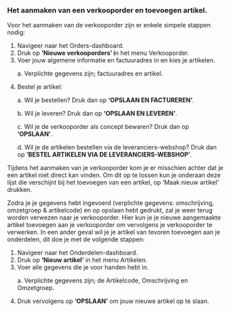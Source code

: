 ### Het aanmaken van een verkooporder en toevoegen artikel.
Voor het aanmaken van de verkooporder zijn er enkele simpele stappen nodig:
1.	Navigeer naar het Orders-dashboard.
2.	Druk op **‘Nieuwe verkooporders’ i**n het menu Verkooporder. 
3.	Voer jouw algemene informatie en factuuradres in en kies je artikelen. <p>
a.	Verplichte gegevens zijn; factuuradres en artikel.
4.	Bestel je artikel: <p>
a.	Wil je bestellen? Druk dan op **‘OPSLAAN EN FACTUREREN’**.<p>
b.	Wil je leveren? Druk dan op **‘OPSLAAN EN LEVEREN’**.<p>
c.	Wil je de verkooporder als concept bewaren? Druk dan op **‘OPSLAAN’**.<p>
d.	Wil je de artikelen bestellen via de leveranciers-webshop? Druk dan op **‘BESTEL ARTIKELEN VIA DE LEVERANCIERS-WEBSHOP’**.<p>

Tijdens het aanmaken van je verkooporder kom je er misschien achter dat je een artikel niet direct kan vinden. Om dit op te lossen kun je onderaan deze lijst die verschijnt bij het toevoegen van een artikel, op ‘Maak nieuw artikel’ drukken. 

Zodra je je gegevens hebt ingevoerd (verplichte gegevens: omschrijving, omzetgroep & artikelcode) en op opslaan hebt gedrukt, zal je weer terug worden verwezen naar je verkooporder. Hier kun je je nieuwe aangemaakte artikel toevoegen aan je verkooporder om vervolgens je verkooporder te verwerken.
In een ander geval wil je je artikel van tevoren toevoegen aan je onderdelen, dit doe je met de volgende stappen: 
1.	Navigeer naar het Onderdelen-dashboard.
2.	Druk op **‘Nieuw artikel’**  in het menu Artikelen. 
3.	Voer alle gegevens die je voor handen hebt in. <p>
a.	Verplichte gegevens zijn; de Artikelcode, Omschrijving en Omzetgroep.
4.	Druk vervolgens op **‘OPSLAAN’**  om jouw nieuwe artikel op te slaan. 
